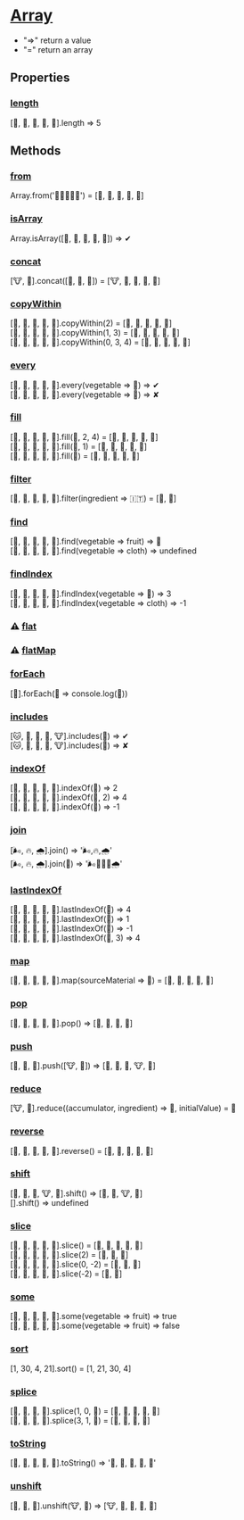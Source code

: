 # [Array](https://developer.mozilla.org/en-US/docs/Web/JavaScript/Reference/Global_Objects/Array)

* "=>" return a value
* "=" return an array

## Properties

### [length](https://developer.mozilla.org/en-US/docs/Web/JavaScript/Reference/Global_Objects/Array/length)

[🍐, 🍏, 🍓, 🍌, 🍇].length => 5

## Methods

### [from](https://developer.mozilla.org/en-US/docs/Web/JavaScript/Reference/Global_Objects/Array/from)

Array.from('🍐🍏🍓🍌🍇') = [🍐, 🍏, 🍓, 🍌, 🍇]

### [isArray](https://developer.mozilla.org/en-US/docs/Web/JavaScript/Reference/Global_Objects/Array/isArray)

Array.isArray([🍐, 🍏, 🍓, 🍌, 🍇]) => ✔

### [concat](https://developer.mozilla.org/en-US/docs/Web/JavaScript/Reference/Global_Objects/Array/concat)

[🐮, 🐷].concat([🍓, 🍏, 🍌]) = [🐮, 🐷, 🍓, 🍏, 🍌]

### [copyWithin](https://developer.mozilla.org/en-US/docs/Web/JavaScript/Reference/Global_Objects/Array/copyWithin)

[🍐, 🍏, 🍓, 🍌, 🍇].copyWithin(2)       = [🍐, 🍏, 🍐, 🍏, 🍓]  
[🍐, 🍏, 🍓, 🍌, 🍇].copyWithin(1, 3)    = [🍌, 🍓, 🍌, 🍇, 🍇]  
[🍐, 🍏, 🍓, 🍌, 🍇].copyWithin(0, 3, 4) = [🍌, 🍏, 🍓, 🍌, 🍇]

### [every](https://developer.mozilla.org/en-US/docs/Web/JavaScript/Reference/Global_Objects/Array/every)

[🍌, 🍌, 🍌, 🍌, 🍌].every(vegetable => 🍌) => ✔  
[🥔, 🥕, 🍓, 🍏, 🍌].every(vegetable => 🍌) => ✘

### [fill](https://developer.mozilla.org/en-US/docs/Web/JavaScript/Reference/Global_Objects/Array/fill)

[🥔, 🥕, 🍐, 🍏, 🍓].fill(🍌, 2, 4) = [🥔, 🥕, 🍌, 🍌, 🍓]  
[🥔, 🥕, 🍐, 🍏, 🍓].fill(🍌, 1)    = [🥔, 🍌, 🍌, 🍌, 🍌]  
[🥔, 🥕, 🍐, 🍏, 🍓].fill(🍌)       = [🍌, 🍌, 🍌, 🍌, 🍌]

### [filter](https://developer.mozilla.org/en-US/docs/Web/JavaScript/Reference/Global_Objects/Array/filter)

[🍕, 🍝, 🌭, 🍔, 🍟].filter(ingredient => 🇮🇹) = [🍕, 🍝]

### [find](https://developer.mozilla.org/en-US/docs/Web/JavaScript/Reference/Global_Objects/Array/find)

[🥒, 🥔, 🥕, 🍓, 🍏].find(vegetable => fruit) => 🍓  
[🥒, 🥔, 🥕, 🍓, 🍏].find(vegetable => cloth) => undefined

### [findIndex](https://developer.mozilla.org/en-US/docs/Web/JavaScript/Reference/Global_Objects/Array/findIndex)

[🥒, 🥔, 🥕, 🍓, 🍏].findIndex(vegetable => 🍓)    =>  3  
[🥒, 🥔, 🥕, 🍓, 🍏].findIndex(vegetable => cloth) => -1

### ⚠ [flat](https://developer.mozilla.org/en-US/docs/Web/JavaScript/Reference/Global_Objects/Array/flat)

### ⚠ [flatMap](https://developer.mozilla.org/en-US/docs/Web/JavaScript/Reference/Global_Objects/Array/flatMap)

### [forEach](https://developer.mozilla.org/en-US/docs/Web/JavaScript/Reference/Global_Objects/Array/forEach)

[🎂].forEach(🍰 => console.log(🍰))

### [includes](https://developer.mozilla.org/en-US/docs/Web/JavaScript/Reference/Global_Objects/Array/includes)

[🐱, 🐶, 🦇, 🐷, 🐮].includes(🐷) => ✔  
[🐱, 🐶, 🦇, 🐷, 🐮].includes(🐔) => ✘

### [indexOf](https://developer.mozilla.org/en-US/docs/Web/JavaScript/Reference/Global_Objects/Array/indexOf)

[🐜, 🐪, 🦇, 🦆, 🦇].indexOf(🦇)    =>  2  
[🐜, 🐪, 🦇, 🦆, 🦇].indexOf(🦇, 2) =>  4  
[🐜, 🐪, 🦇, 🦆, 🦇].indexOf(🐔)    => -1

### [join](https://developer.mozilla.org/en-US/docs/Web/JavaScript/Reference/Global_Objects/Array/join)

[🌬, 🔥, 🌧].join()   => '🌬,🔥,🌧'  
[🌬, 🔥, 🌧].join(🐔) => '🌬🐔🔥🐔🌧'

### [lastIndexOf](https://developer.mozilla.org/en-US/docs/Web/JavaScript/Reference/Global_Objects/Array/lastIndexOf)

[🐜, 🐪, 🦇, 🦆, 🦇].lastIndexOf(🦇)    =>  4  
[🐜, 🐪, 🦇, 🦆, 🦇].lastIndexOf(🐪)    =>  1  
[🐜, 🐪, 🦇, 🦆, 🦇].lastIndexOf(🐔)    => -1  
[🐜, 🐪, 🦇, 🦆, 🦇].lastIndexOf(🦇, 3) =>  4

### [map](https://developer.mozilla.org/en-US/docs/Web/JavaScript/Reference/Global_Objects/Array/map)

[🌽, 🐷, 🐔, 🦐, 🌾].map(sourceMaterial => 🍳) = [🍿, 🥓, 🍗, 🍤, 🍚]

### [pop](https://developer.mozilla.org/en-US/docs/Web/JavaScript/Reference/Global_Objects/Array/pop)

[🥔, 🥕, 🍐, 🍏, 🍓].pop() => [🥔, 🥕, 🍐, 🍏]

### [push](https://developer.mozilla.org/en-US/docs/Web/JavaScript/Reference/Global_Objects/Array/push)

[🐷, 🐐, 🐑].push([🐮, 🐔]) => [🐷, 🐐, 🐑, 🐮, 🐔]

### [reduce](https://developer.mozilla.org/en-US/docs/Web/JavaScript/Reference/Global_Objects/Array/Reduce)

[🐮, 🐷].reduce((accumulator, ingredient) => 🔪, initialValue) = 🍖

### [reverse](https://developer.mozilla.org/en-US/docs/Web/JavaScript/Reference/Global_Objects/Array/reverse)

[🥔, 🥕, 🍐, 🍏, 🍓].reverse() = [🍓, 🍏, 🍐, 🥕, 🥔]

### [shift](https://developer.mozilla.org/en-US/docs/Web/JavaScript/Reference/Global_Objects/Array/shift)

[🐷, 🐐, 🐑, 🐮, 🐔].shift() => [🐐, 🐑, 🐮, 🐔]  
[].shift() => undefined

### [slice](https://developer.mozilla.org/en-US/docs/Web/JavaScript/Reference/Global_Objects/Array/slice)

[🐜, 🦇, 🐪, 🦆, 🐘].slice()      = [🐜, 🦇, 🐪, 🦆, 🐘]  
[🐜, 🦇, 🐪, 🦆, 🐘].slice(2)     = [🐪, 🦆, 🐘]  
[🐜, 🦇, 🐪, 🦆, 🐘].slice(0, -2) = [🐜, 🦇, 🐪]  
[🐜, 🦇, 🐪, 🦆, 🐘].slice(-2)    = [🦆, 🐘]

### [some](https://developer.mozilla.org/en-US/docs/Web/JavaScript/Reference/Global_Objects/Array/some)

[🥒, 🥔, 🥕, 🍓, 🍏].some(vegetable => fruit) => true  
[🥒, 🥔, 🥕, 🍄, 🥗].some(vegetable => fruit) => false

### [sort](https://developer.mozilla.org/en-US/docs/Web/JavaScript/Reference/Global_Objects/Array/sort)

[1, 30, 4, 21].sort() = [1, 21, 30, 4]

### [splice](https://developer.mozilla.org/en-US/docs/Web/JavaScript/Reference/Global_Objects/Array/splice)

[🥒, 🥕, 🍄, 🥗].splice(1, 0, 🥔) = [🥒, 🥔, 🥕, 🍄, 🥗]  
[🥒, 🥕, 🍄, 🥗].splice(3, 1, 🥔) = [🥒, 🥕, 🍄, 🥔]

### [toString](https://developer.mozilla.org/en-US/docs/Web/JavaScript/Reference/Global_Objects/Array/toString)

[🥒, 🥔, 🥕, 🍄, 🥗].toString() => '🥒, 🥔, 🥕, 🍄, 🥗'

### [unshift](https://developer.mozilla.org/en-US/docs/Web/JavaScript/Reference/Global_Objects/Array/unshift)

[🐷, 🐐, 🐑].unshift(🐮, 🐔) => [🐮, 🐔, 🐷, 🐐, 🐑]
